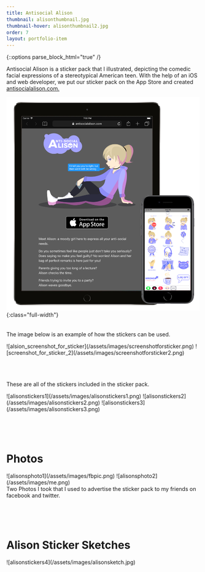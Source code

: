 ```yaml
---
title: Antisocial Alison
thumbnail: alisonthumbnail.jpg
thumbnail-hover: alisonthumbnail2.jpg
order: 7
layout: portfolio-item
---
```

{::options parse_block_html="true" /}

Antisocial Alison is a sticker pack that I illustrated, depicting the comedic facial expressions of a stereotypical American teen. With the help of an iOS and web developer, we put our sticker pack on the App Store and created <a href="https://antisocialalison.com">antisocialalison.com.</a>

![brochure1](/assets/images/alison.png){:class="full-width"}
<br><br><br>
The image below is an example of how the stickers can be used. <br>
<div class="alison-screenshots-container">
  ![alsion_screenshot_for_sticker](/assets/images/screenshotforsticker.png)
  ![screenshot_for_sticker_2](/assets/images/screenshotforsticker2.png)
</div>
<br><br><br>

These are all of the stickers included in the sticker pack.
<div class="alison-screenshots-container2">
  ![alisonstickers1](/assets/images/alisonstickers1.png)
  ![alisonstickers2](/assets/images/alisonstickers2.png)
  ![alisonstickers3](/assets/images/alisonstickers3.png)
</div>

<br><br><br>
<div class="alison-screenshots-container">
<h1>Photos</h1>
![alisonsphoto1](/assets/images/fbpic.png)
![alisonsphoto2](/assets/images/me.png)
</div>
 Two Photos I took that I used to advertise the sticker pack to my friends on facebook and twitter.


<br><br><br>
<h1>Alison Sticker Sketches</h1>
![alisonstickers4](/assets/images/alisonsketch.jpg)
<br>
